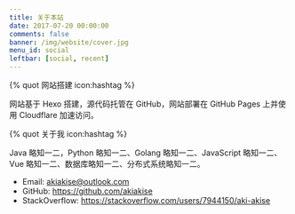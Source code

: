 ```yaml
---
title: 关于本站
date: 2017-07-20 00:00:00
comments: false
banner: /img/website/cover.jpg
menu_id: social
leftbar: [social, recent]
---
```


{% quot 网站搭建 icon:hashtag %}

网站基于 Hexo 搭建，源代码托管在 GitHub，网站部署在 GitHub Pages 上并使用 Cloudflare 加速访问。

{% quot 关于我 icon:hashtag %}

Java 略知一二，Python 略知一二、Golang 略知一二、JavaScript 略知一二、Vue 略知一二、数据库略知一二、分布式系统略知一二。

- Email: <akiakise@outlook.com>
- GitHub: <https://github.com/akiakise>
- StackOverflow: <https://stackoverflow.com/users/7944150/aki-akise>
